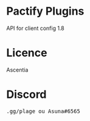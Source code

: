 # Pactify Plugins
API for client config 1.8
# Licence
Ascentia
# Discord
<pre>.gg/plage ou Asuna#6565

